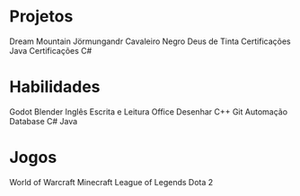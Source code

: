 # Projetos

Dream Mountain
Jörmungandr
Cavaleiro Negro
Deus de Tinta
Certificações Java
Certificações C#

# Habilidades

Godot
Blender
Inglês
Escrita e Leitura
Office
Desenhar
C++
Git
Automação
Database
C#
Java

# Jogos

World of Warcraft
Minecraft
League of Legends
Dota 2